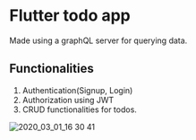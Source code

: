 # Flutter todo app
Made using a graphQL server for querying data.

## Functionalities
1. Authentication(Signup, Login)
2. Authorization  using JWT
3. CRUD functionalities for todos.

![2020_03_01_16 30 41](https://user-images.githubusercontent.com/31307345/75625396-8f69c980-5be3-11ea-92ed-9cad65e43907.jpg)
